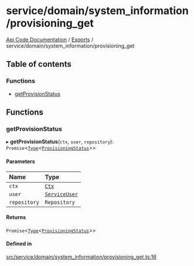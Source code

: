 # service/domain/system\_information/provisioning\_get
 
[Api Code Documentation](../README.md) / [Exports](../modules.md) / service/domain/system\_information/provisioning\_get

## Table of contents

### Functions

- [getProvisionStatus](service_domain_system_information_provisioning_get.md#getprovisionstatus)

## Functions

### getProvisionStatus

▸ **getProvisionStatus**(`ctx`, `user`, `repository`): `Promise`\<[`Type`](result.md#type)\<[`ProvisioningStatus`](../interfaces/service_domain_system_information_system_information.ProvisioningStatus.md)\>\>

#### Parameters

| Name | Type |
| :------ | :------ |
| `ctx` | [`Ctx`](../interfaces/lib_ctx.Ctx.md) |
| `user` | [`ServiceUser`](../interfaces/service_domain_organization_service_user.ServiceUser.md) |
| `repository` | `Repository` |

#### Returns

`Promise`\<[`Type`](result.md#type)\<[`ProvisioningStatus`](../interfaces/service_domain_system_information_system_information.ProvisioningStatus.md)\>\>

#### Defined in

[src/service/domain/system_information/provisioning_get.ts:16](https://github.com/openkfw/TruBudget/blob/648f2bb/api/src/service/domain/system_information/provisioning_get.ts#L16)
